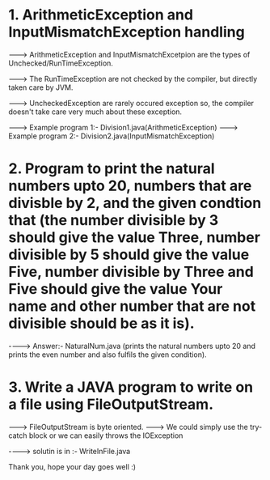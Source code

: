 # 1. ArithmeticException and InputMismatchException handling

---> ArithmeticException and InputMismatchExcetpion are the types of Unchecked/RunTimeException.

---> The RunTimeException are not checked by the compiler, but directly taken care by JVM.

---> UncheckedException are rarely occured exception so, the compiler doesn't take care very much about these exception.

---> Example program 1:- Division1.java(ArithmeticException)
---> Example program 2:- Division2.java(InputMismatchException)

# 2. Program to print the natural numbers upto 20, numbers that are divisble by 2, and the given condtion that (the number divisible by 3 should give the value Three, number divisible by 5 should give the value Five, number divisible by Three and Five should give the value Your name and other number that are not divisible should be as it is).

----> Answer:- NaturalNum.java (prints the natural numbers upto 20 and prints the even number and also fulfils the given condition).

# 3. Write a JAVA program to write on a file using FileOutputStream.

---> FileOutputStream is byte oriented.
---> We could simply use the try-catch block or we can easily throws the IOException

----> solutin is in :- WriteInFile.java

Thank you, hope your day goes well :)
